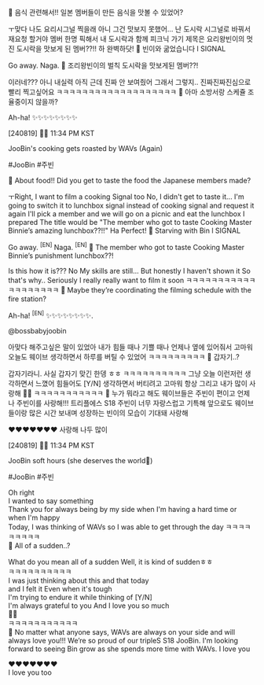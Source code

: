 🫧 음식 관련해서!! 일본 멤버들이 만든 음식을 맛볼 수 있었어?

ㅜ맞다 나도 요리시그널 찍을래
아니 그건 맛보지 못했어…
난 도시락 시그널로 바꿔서 재요청 할거야
멤버 한명 픽해서
내 도시락과 함께 피크닉 가기
제목은
요리왕빈이의 멋진 도시락을 맛보게 된 멤버??!!
하
완벽하닷!
🫧 빈이와 굶었습니다 l SIGNAL

Go away.
Naga.
🫧 조리왕빈이의 벌칙 도시락을 맛보게된 멤버??!

이러네???
아니
내실력 아직
근데 진짜
안 보여줬어
그래서 그렇지..
진짜진짜진심으로
빨리 찍고싶어요
ㅋㅋㅋㅋㅋㅋㅋㅋㅋㅋㅋㅋㅋㅋㅋㅋㅋㅋㅋ
🫧 아마 소방서랑 스케쥴 조율중이지 않을까?

Ah-ha!
✨✨✨✨✨✨✨✨



[240819] 🐣💭 11:34 PM KST

JooBin's cooking gets roasted by WAVs (Again)

#JooBin #주빈



🫧 About food!! Did you get to taste the food the Japanese members made?

ㅜRight, I want to film a cooking Signal too
No, I didn't get to taste it...
I'm going to switch it to lunchbox signal instead of cooking signal and request it again
I'll pick a member and we will go on a picnic and eat the lunchbox I prepared
The title would be
"The member who got to taste Cooking Master Binnie’s amazing lunchbox??!!"
Ha
Perfect!
🫧 Starving with Bin l SIGNAL

Go away. <sup>[EN]</sup>
Naga. <sup>[EN]</sup>
🫧 The member who got to taste Cooking Master Binnie’s punishment lunchbox??!

Is this how it is???
No
My skills are still...
But honestly
I haven't shown it
So that's why..
Seriously 
I really really want to film it soon
ㅋㅋㅋㅋㅋㅋㅋㅋㅋㅋㅋㅋㅋㅋㅋㅋㅋㅋㅋ
🫧 Maybe they’re coordinating the filming schedule with the fire station?

Ah-ha! <sup>[EN]</sup>
✨✨✨✨✨✨✨✨.

@bossbabyjoobin




아맞다
해주고싶은 말이 있었아
내가 힘들 때나 기쁠 때나 언제나 옆에 있어줘서 고마워
오늘도 웨이브 생각하면서
하루를 버틸 수 있었어
ㅋㅋㅋㅋㅋㅋㅋㅋㅋ
🫧 갑자기..?

갑자기라니.
사실 갑자기 맞긴 한뎅 ㅎㅎ
ㅋㅋㅋㅋㅋㅋㅋㅋㅋㅋ
그냥 오늘 이런저런 생각하면서
느꼈어
힘들어도
[Y/N] 생각하면서 버티려고
고마워 항상
그리고 내가 많이 사랑해
🤍🤍
ㅋㅋㅋㅋㅋㅋㅋㅋㅋㅋㅋ
🫧 누가 뭐라고 해도 웨이브들은 주빈이 편이고 언제나 주빈이를 사랑해!!! 트리플에스 S18 주빈이 너무 자랑스럽고 기특해 앞으로도 웨이브들이랑 많은 시간 보내며 성장하는 빈이의 모습이 기대돼 사랑해

❤️❤️❤️❤️❤️❤️❤️
사랑해 나두 많이


[240819] 🐣💭 11:34 PM KST

JooBin soft hours 
(she deserves the world🥺)


#JooBin #주빈

Oh right  
I wanted to say something  
Thank you for always being by my side when I'm having a hard time or when I'm happy  
Today, I was thinking of WAVs so I was able to get through the day 
ㅋㅋㅋㅋㅋㅋㅋㅋㅋ  
🫧 All of a sudden..?

What do you mean all of a sudden
Well, it is kind of suddenㅎㅎ  
ㅋㅋㅋㅋㅋㅋㅋㅋㅋㅋ  
I was just thinking about this and that today  
and I felt it
Even when it's tough  
I'm trying to endure it while thinking of [Y/N]  
I'm always grateful to you
And I love you so much  
🤍🤍  
ㅋㅋㅋㅋㅋㅋㅋㅋㅋㅋㅋ  
🫧 No matter what anyone says, WAVs are always on your side and will always love you!!! We’re so proud of our tripleS S18 JooBin. I'm looking forward to seeing Bin grow as she spends more time with WAVs. I love you

❤️❤️❤️❤️❤️❤️❤️  
I love you too